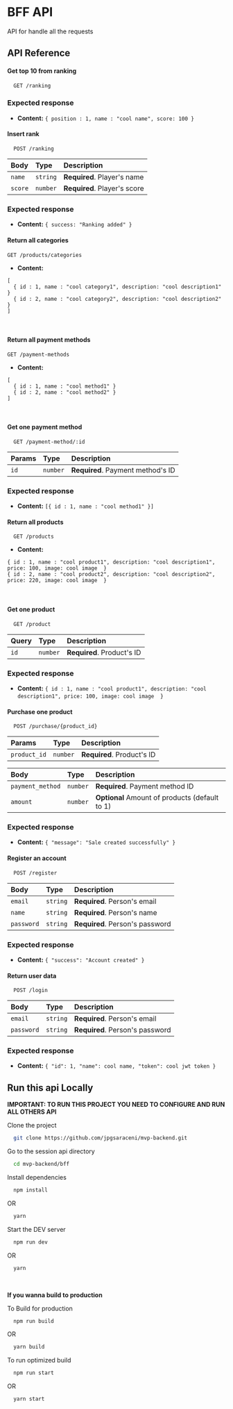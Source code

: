 
# BFF API

API for handle all the requests

## API Reference

#### Get top 10 from ranking

```http
  GET /ranking
```

### Expected response

* **Content:** `{ position : 1, name : "cool name", score: 100 }`
&nbsp;

#### Insert rank

```http
  POST /ranking
```

| Body      | Type     | Description                       |
| :-------- | :------- | :-------------------------------- |
| `name`      | `string` | **Required**. Player's name |
| `score`     | `number` | **Required**. Player's score |

### Expected response

* **Content:** `{ success: "Ranking added" }`
&nbsp;

#### Return all categories
```http
GET /products/categories
```
* **Content:**

```
[
  { id : 1, name : "cool category1", description: "cool description1" }
  { id : 2, name : "cool category2", description: "cool description2" }
]
```
&nbsp;

#### Return all payment methods
```http
GET /payment-methods
```
* **Content:**

```
[
  { id : 1, name : "cool method1" }
  { id : 2, name : "cool method2" }
]
```
&nbsp;

#### Get one payment method

```http
  GET /payment-method/:id
```

| Params      | Type     | Description                       |
| :-------- | :------- | :-------------------------------- |
| `id`      | `number` | **Required**. Payment method's ID |

### Expected response

* **Content:** `[{ id : 1, name : "cool method1" }]`
&nbsp;

#### Return all products

```http
  GET /products
```

* **Content:**

```
{ id : 1, name : "cool product1", description: "cool description1", price: 100, image: cool image  }
{ id : 2, name : "cool product2", description: "cool description2", price: 220, image: cool image  }
```

&nbsp;

#### Get one product

```http
  GET /product
```

| Query      | Type     | Description                       |
| :-------- | :------- | :-------------------------------- |
| `id`      | `number` | **Required**. Product's ID |

### Expected response

* **Content:** `{ id : 1, name : "cool product1", description: "cool description1", price: 100, image: cool image  }`
&nbsp;

#### Purchase one product

```http
  POST /purchase/{product_id}
```

| Params      | Type     | Description                       |
| :-------- | :------- | :-------------------------------- |
| `product_id`      | `number` | **Required**. Product's ID |

| Body      | Type     | Description                       |
| :-------- | :------- | :-------------------------------- |
| `payment_method`      | `number` | **Required**. Payment method ID |
| `amount`      | `number` | **Optional** Amount of products (default to 1)|

### Expected response

* **Content:** `{ "message": "Sale created successfully" }`
&nbsp;

#### Register an account

```http
  POST /register
```

| Body      | Type     | Description                       |
| :-------- | :------- | :-------------------------------- |
| `email`      | `string` | **Required**. Person's email |
| `name`       | `string` | **Required**. Person's name |
| `password`   | `string` | **Required**. Person's password |

### Expected response

* **Content:** `{ "success": "Account created" }`
&nbsp;

#### Return user data

```http
  POST /login
```

| Body      | Type     | Description                       |
| :-------- | :------- | :-------------------------------- |
| `email`      | `string` | **Required**. Person's email |
| `password`   | `string` | **Required**. Person's password |

### Expected response

* **Content:** `{ "id": 1, "name": cool name, "token": cool jwt token }`
&nbsp;

## Run this api Locally

**IMPORTANT: TO RUN THIS PROJECT YOU NEED TO CONFIGURE AND RUN ALL OTHERS API**

Clone the project

```bash
  git clone https://github.com/jpgsaraceni/mvp-backend.git
```

Go to the session api directory

```bash
  cd mvp-backend/bff
```

Install dependencies

```bash
  npm install
```

OR

```bash
  yarn
```

Start the DEV server

```bash
  npm run dev
```

OR

```bash
  yarn
```

&nbsp;

**If you wanna build to production**

To Build for production

```bash
  npm run build
```

OR

```bash
  yarn build
```

To run optimized build

```bash
  npm run start
```

OR

```bash
  yarn start
```
